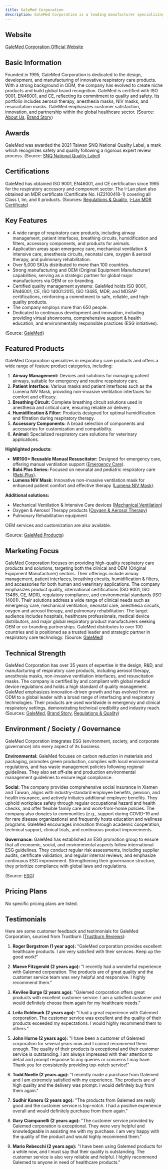 ```yaml
---
title: GaleMed Corporation
description: GaleMed Corporation is a leading manufacturer specializing in advanced respiratory care products, committed to innovation, product safety, and international quality certifications, serving healthcare needs worldwide.
---
```


## Website

[GaleMed Corporation Official Website](https://www.galemed.com)

## Basic Information

Founded in 1995, GaleMed Corporation is dedicated to the design, development, and manufacturing of innovative respiratory care products. With a strong background in ODM, the company has evolved to create niche products and build global brand recognition. GaleMed is certified with ISO 9001, EN46001, and CE, reflecting its commitment to quality and safety. Its portfolio includes aerosol therapy, anesthesia masks, NIV masks, and resuscitation masks. GaleMed emphasizes customer satisfaction, innovation, and partnership within the global healthcare sector.
(Source: [About Us](https://www.galemed.com/en/company/about-us), [Brand Story](https://www.galemed.com/en/company/brand-story))

## Awards

GaleMed was awarded the 2021 Taiwan SNQ National Quality Label, a mark which recognizes safety and quality following a rigorous expert review process.
(Source: [SNQ National Quality Label](https://www.galemed.com/en/new/GaleMed-awards-2021-Taiwan-SNQ-National-Quality-Label))

## Certifications

GaleMed has obtained ISO 9001, EN46001, and CE certification since 1995 for the respiratory accessory and component sector. The I-Lan plant also obtained an MDR certificate (Certificate No. HZ2100418-1) covering all Class I, Im, and II products.
(Sources: [Regulations & Quality](https://www.galemed.com/en/company/regulations-quality), [I-Lan MDR Certificate](https://www.galemed.com/en/new/I-Lan-MDR-Certificate))

## Key Features

- A wide range of respiratory care products, including airway management, patient interfaces, breathing circuits, humidification and filters, accessory components, and products for animals.
- Application areas span emergency care, mechanical ventilation & intensive care, anesthesia circuits, neonatal care, oxygen & aerosol therapy, and pulmonary rehabilitation.
- Over 5,000 SKUs distributed to more than 100 countries.
- Strong manufacturing and OEM (Original Equipment Manufacturer) capabilities, serving as a strategic partner for global major manufacturers via OEM or co-branding.
- Certified quality management systems: GaleMed holds ISO 9001, EN46001, CE, ISO 14001:2015, ISO 13485, MDR, and MDSAP certifications, reinforcing a commitment to safe, reliable, and high-quality products.
- The company employs more than 650 people.
- Dedicated to continuous development and innovation, including providing virtual showrooms, comprehensive support & health education, and environmentally responsible practices (ESG initiatives).

(Source: [GaleMed](https://www.galemed.com))

## Featured Products

GaleMed Corporation specializes in respiratory care products and offers a wide range of feature product categories, including:

1. **Airway Management:** Devices and solutions for managing patient airways, suitable for emergency and routine respiratory care.
2. **Patient Interface:** Various masks and patient interfaces such as the Lumena NIV Mask, providing non-invasive ventilation interfaces for comfort and efficacy.
3. **Breathing Circuit:** Complete breathing circuit solutions used in anesthesia and critical care, ensuring reliable air delivery.
4. **Humidification & Filter:** Products designed for optimal humidification and filtration during respiratory therapy.
5. **Accessory Components:** A broad selection of components and accessories for customization and compatibility.
6. **Animal:** Specialized respiratory care solutions for veterinary applications.

**Highlighted products:**
- **MR100+ Reusable Manual Resuscitator:** Designed for emergency care, offering manual ventilation support ([Emergency Care](https://www.galemed.com/en/application/Emergency-Care)).
- **Babi.Plus Series:** Focused on neonatal and pediatric respiratory care ([Babi.Plus](https://www.galemed.com/en/brand/babi)).
- **Lumena NIV Mask:** Innovative non-invasive ventilation mask for enhanced patient comfort and effective therapy ([Lumena NIV Mask](https://www.galemed.com/en/product/Lumena-NIV-Mask)).

**Additional solutions:**
- Mechanical Ventilation & Intensive Care devices ([Mechanical Ventilation](https://www.galemed.com/en/application/Mechanical-Ventilation))
- Oxygen & Aerosol Therapy products ([Oxygen & Aerosol Therapy](https://www.galemed.com/en/application/Oxygen-Aerosol-Therapy))
- Pulmonary Rehabilitation equipment

OEM services and customization are also available.

(Source: [GaleMed Products](https://www.galemed.com))

## Marketing Focus

GaleMed Corporation focuses on providing high-quality respiratory care products and solutions, targeting both the clinical and OEM (Original Equipment Manufacturer) sectors. Their offerings include airway management, patient interfaces, breathing circuits, humidification & filters, and accessories for both human and veterinary applications. The company emphasizes product quality, international certifications (ISO 9001, ISO 13485, CE, MDR), regulatory compliance, and environmental standards (ISO 14001). Their solutions address a wide range of clinical needs such as emergency care, mechanical ventilation, neonatal care, anesthesia circuits, oxygen and aerosol therapy, and pulmonary rehabilitation. The target audience includes hospitals, healthcare professionals, medical device distributors, and major global respiratory product manufacturers seeking OEM or co-branding partnerships. GaleMed distributes to over 100 countries and is positioned as a trusted leader and strategic partner in respiratory care technology.
(Source: [GaleMed](https://www.galemed.com))

## Technical Strength

GaleMed Corporation has over 35 years of expertise in the design, R&D, and manufacturing of respiratory care products, including aerosol therapy, anesthesia masks, non-invasive ventilation interfaces, and resuscitation masks. The company is certified by and compliant with global medical device regulations and holds a high standard of quality management. GaleMed emphasizes innovation-driven growth and has evolved from an ODM to a global leader with a broad range of interfacing and respiratory technologies. Their products are used worldwide in emergency and clinical respiratory settings, demonstrating technical credibility and industry reach.
(Sources: [GaleMed](https://www.galemed.com/en), [Brand Story](https://www.galemed.com/en/company/brand-story), [Regulations & Quality](https://www.galemed.com/en/company/regulations-quality))

## Environment / Society / Governance

GaleMed Corporation integrates ESG (environment, society, and corporate governance) into every aspect of its business.

**Environmental:**
GaleMed focuses on carbon reduction in materials and packaging, promotes green production, complies with local environmental regulations, and has waste management policies following regional guidelines. They also set off-site and production environmental management guidelines to ensure legal compliance.

**Social:**
The company provides comprehensive social insurance in Xiamen and Taiwan, aligns with industry-standard employee benefits, pension, and health insurance, and actively initiates additional employee benefits. They uphold workplace safety through regular occupational hazard and health checks, and offer flexible family care and work-from-home policies. The company also donates to communities (e.g., support during COVID-19 and for rare disease organizations) and frequently hosts education and wellness programs. GaleMed encourages innovation through academic cooperation, technical support, clinical trials, and continuous product improvements.

**Governance:**
GaleMed has established an ESG promotion group to ensure that all economic, social, and environmental aspects follow international ESG guidelines. They conduct regular risk assessments, including supplier audits, certificate validation, and regular internal reviews, and emphasize continuous ESG improvement. Strengthening their governance structure, they prioritize compliance with global laws and regulations.

(Source: [ESG](https://www.galemed.com/en/company/esg))

## Pricing Plans

No specific pricing plans are listed.

## Testimonials

Here are some customer feedback and testimonials for GaleMed Corporation, sourced from Trustburn ([Trustburn Reviews](https://trustburn.com/reviews/galemed-corporation)):

1. **Roger Bergstrom (1 year ago):**
   "GaleMed corporation provides excellent healthcare products. I am very satisfied with their services. Keep up the good work!"

2. **Maeve Fitzgerald (2 years ago):**
   "I recently had a wonderful experience with Galemed corporation. The products are of great quality and the customer service team was very helpful and responsive. I highly recommend them."

3. **Kevilee Burge (2 years ago):**
   "Galemed corporation offers great products with excellent customer service. I am a satisfied customer and would definitely choose them again for my healthcare needs."

4. **Leila Goldmark (2 years ago):**
   "I had a great experience with Galemed corporation. The customer service was excellent and the quality of their products exceeded my expectations. I would highly recommend them to others."

5. **John Horne (2 years ago):**
   "I have been a customer of Galemed corporation for several years now and I cannot recommend them enough. The quality of their products is exceptional and their customer service is outstanding. I am always impressed with their attention to detail and prompt response to any queries or concerns I may have. Thank you for consistently providing top-notch service!"

6. **Todd Noelle (2 years ago):**
   "I recently made a purchase from Galemed and I am extremely satisfied with my experience. The products are of high quality and the delivery was prompt. I would definitely buy from them again."

7. **Sudhir Koneru (2 years ago):**
   "The products from Galemed are really good and the customer service is top-notch. I had a positive experience overall and would definitely purchase from them again."

8. **Gary Ciampanelli (2 years ago):**
   "The customer service provided by Galemed corporation is exceptional. They were very helpful and knowledgeable in assisting me with my purchase. I am very happy with the quality of the product and would highly recommend them."

9. **Mario Rebecchi (2 years ago):**
   "I have been using Galemed products for a while now, and I must say that their quality is outstanding. The customer service is also very reliable and helpful. I highly recommend Galemed to anyone in need of healthcare products."